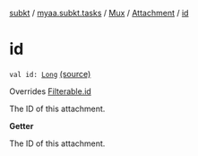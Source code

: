 [subkt](../../../index.md) / [myaa.subkt.tasks](../../index.md) / [Mux](../index.md) / [Attachment](index.md) / [id](./id.md)

# id

`val id: `[`Long`](https://kotlinlang.org/api/latest/jvm/stdlib/kotlin/-long/index.html) [(source)](https://github.com/Myaamori/SubKt/blob/0.1.8/src/main/kotlin/myaa/subkt/tasks/muxtask.kt#L83)

Overrides [Filterable.id](../../-filterable/id.md)

The ID of this attachment.

**Getter**

The ID of this attachment.

